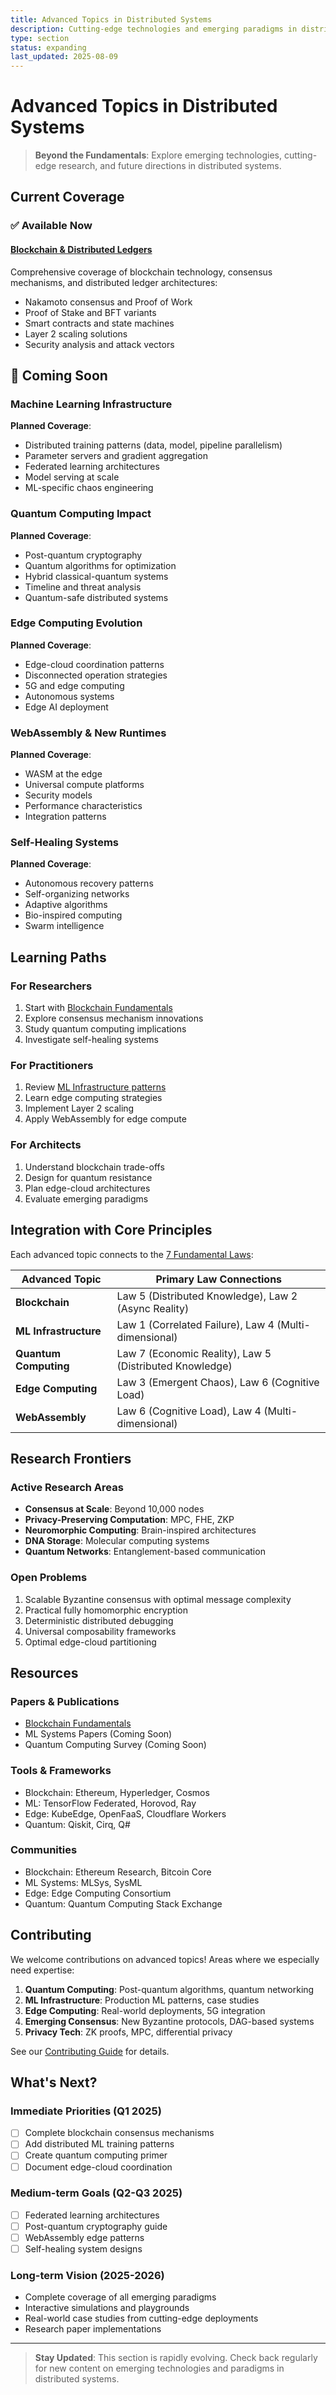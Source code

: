 ```yaml
---
title: Advanced Topics in Distributed Systems
description: Cutting-edge technologies and emerging paradigms in distributed computing
type: section
status: expanding
last_updated: 2025-08-09
---
```


# Advanced Topics in Distributed Systems

> **Beyond the Fundamentals**: Explore emerging technologies, cutting-edge research, and future directions in distributed systems.

## Current Coverage

### ✅ Available Now

#### [Blockchain & Distributed Ledgers](blockchain/index.md)
Comprehensive coverage of blockchain technology, consensus mechanisms, and distributed ledger architectures:
- Nakamoto consensus and Proof of Work
- Proof of Stake and BFT variants
- Smart contracts and state machines
- Layer 2 scaling solutions
- Security analysis and attack vectors

## 🚧 Coming Soon

### Machine Learning Infrastructure
**Planned Coverage**:
- Distributed training patterns (data, model, pipeline parallelism)
- Parameter servers and gradient aggregation
- Federated learning architectures
- Model serving at scale
- ML-specific chaos engineering

### Quantum Computing Impact
**Planned Coverage**:
- Post-quantum cryptography
- Quantum algorithms for optimization
- Hybrid classical-quantum systems
- Timeline and threat analysis
- Quantum-safe distributed systems

### Edge Computing Evolution
**Planned Coverage**:
- Edge-cloud coordination patterns
- Disconnected operation strategies
- 5G and edge computing
- Autonomous systems
- Edge AI deployment

### WebAssembly & New Runtimes
**Planned Coverage**:
- WASM at the edge
- Universal compute platforms
- Security models
- Performance characteristics
- Integration patterns

### Self-Healing Systems
**Planned Coverage**:
- Autonomous recovery patterns
- Self-organizing networks
- Adaptive algorithms
- Bio-inspired computing
- Swarm intelligence

## Learning Paths

### For Researchers
1. Start with [Blockchain Fundamentals](blockchain/index.md)
2. Explore consensus mechanism innovations
3. Study quantum computing implications
4. Investigate self-healing systems

### For Practitioners
1. Review [ML Infrastructure patterns](../pattern-library/ml-infrastructure/index.md)
2. Learn edge computing strategies
3. Implement Layer 2 scaling
4. Apply WebAssembly for edge compute

### For Architects
1. Understand blockchain trade-offs
2. Design for quantum resistance
3. Plan edge-cloud architectures
4. Evaluate emerging paradigms

## Integration with Core Principles

Each advanced topic connects to the [7 Fundamental Laws](../core-principles/laws/index.md):

| Advanced Topic | Primary Law Connections |
|---------------|------------------------|
| **Blockchain** | Law 5 (Distributed Knowledge), Law 2 (Async Reality) |
| **ML Infrastructure** | Law 1 (Correlated Failure), Law 4 (Multi-dimensional) |
| **Quantum Computing** | Law 7 (Economic Reality), Law 5 (Distributed Knowledge) |
| **Edge Computing** | Law 3 (Emergent Chaos), Law 6 (Cognitive Load) |
| **WebAssembly** | Law 6 (Cognitive Load), Law 4 (Multi-dimensional) |

## Research Frontiers

### Active Research Areas
- **Consensus at Scale**: Beyond 10,000 nodes
- **Privacy-Preserving Computation**: MPC, FHE, ZKP
- **Neuromorphic Computing**: Brain-inspired architectures
- **DNA Storage**: Molecular computing systems
- **Quantum Networks**: Entanglement-based communication

### Open Problems
1. Scalable Byzantine consensus with optimal message complexity
2. Practical fully homomorphic encryption
3. Deterministic distributed debugging
4. Universal composability frameworks
5. Optimal edge-cloud partitioning

## Resources

### Papers & Publications
- [Blockchain Fundamentals](blockchain/index.md#references)
- ML Systems Papers (Coming Soon)
- Quantum Computing Survey (Coming Soon)

### Tools & Frameworks
- Blockchain: Ethereum, Hyperledger, Cosmos
- ML: TensorFlow Federated, Horovod, Ray
- Edge: KubeEdge, OpenFaaS, Cloudflare Workers
- Quantum: Qiskit, Cirq, Q#

### Communities
- Blockchain: Ethereum Research, Bitcoin Core
- ML Systems: MLSys, SysML
- Edge: Edge Computing Consortium
- Quantum: Quantum Computing Stack Exchange

## Contributing

We welcome contributions on advanced topics! Areas where we especially need expertise:

1. **Quantum Computing**: Post-quantum algorithms, quantum networking
2. **ML Infrastructure**: Production ML patterns, case studies
3. **Edge Computing**: Real-world deployments, 5G integration
4. **Emerging Consensus**: New Byzantine protocols, DAG-based systems
5. **Privacy Tech**: ZK proofs, MPC, differential privacy

See our [Contributing Guide](../reference/contributing.md) for details.

## What's Next?

### Immediate Priorities (Q1 2025)
- [ ] Complete blockchain consensus mechanisms
- [ ] Add distributed ML training patterns
- [ ] Create quantum computing primer
- [ ] Document edge-cloud coordination

### Medium-term Goals (Q2-Q3 2025)
- [ ] Federated learning architectures
- [ ] Post-quantum cryptography guide
- [ ] WebAssembly edge patterns
- [ ] Self-healing system designs

### Long-term Vision (2025-2026)
- Complete coverage of all emerging paradigms
- Interactive simulations and playgrounds
- Real-world case studies from cutting-edge deployments
- Research paper implementations

---

> **Stay Updated**: This section is rapidly evolving. Check back regularly for new content on emerging technologies and paradigms in distributed systems.